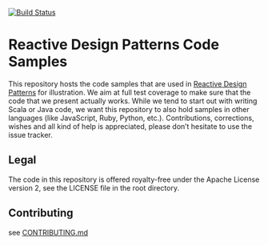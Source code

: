 [![Build Status](https://travis-ci.com/ReactiveDesignPatterns/CodeSamples.svg?branch=master)](https://travis-ci.com/ReactiveDesignPatterns/CodeSamples)

# Reactive Design Patterns Code Samples

This repository hosts the code samples that are used in [Reactive Design Patterns](https://www.manning.com/books/reactive-design-patterns) for illustration. We aim at full test coverage to make sure that the code that we present actually works. While we tend to start out with writing Scala or Java code, we want this repository to also hold samples in other languages (like JavaScript, Ruby, Python, etc.). Contributions, corrections, wishes and all kind of help is appreciated, please don’t hesitate to use the issue tracker.

## Legal

The code in this repository is offered royalty-free under the Apache License version 2, see the LICENSE file in the root directory. 

## Contributing

see [CONTRIBUTING.md](CONTRIBUTING.md)
